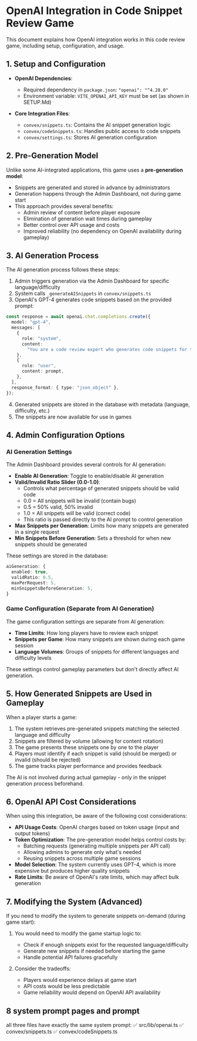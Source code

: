 # OpenAI Integration in Code Snippet Review Game

This document explains how OpenAI integration works in this code review game, including setup, configuration, and usage.

## 1. Setup and Configuration

- **OpenAI Dependencies**:

  - Required dependency in `package.json`: `"openai": "^4.28.0"`
  - Environment variable: `VITE_OPENAI_API_KEY` must be set (as shown in SETUP.Md)

- **Core Integration Files**:
  - `convex/snippets.ts`: Contains the AI snippet generation logic
  - `convex/codeSnippets.ts`: Handles public access to code snippets
  - `convex/settings.ts`: Stores AI generation configuration

## 2. Pre-Generation Model

Unlike some AI-integrated applications, this game uses a **pre-generation model**:

- Snippets are generated and stored in advance by administrators
- Generation happens through the Admin Dashboard, not during game start
- This approach provides several benefits:
  - Admin review of content before player exposure
  - Elimination of generation wait times during gameplay
  - Better control over API usage and costs
  - Improved reliability (no dependency on OpenAI availability during gameplay)

## 3. AI Generation Process

The AI generation process follows these steps:

1. Admin triggers generation via the Admin Dashboard for specific language/difficulty
2. System calls `_generateAISnippets` in `convex/snippets.ts`
3. OpenAI's GPT-4 generates code snippets based on the provided prompt:

```typescript
const response = await openai.chat.completions.create({
  model: "gpt-4",
  messages: [
    {
      role: "system",
      content:
        "You are a code review expert who generates code snippets for testing developers' ability to spot bugs.",
    },
    {
      role: "user",
      content: prompt,
    },
  ],
  response_format: { type: "json_object" },
});
```

4. Generated snippets are stored in the database with metadata (language, difficulty, etc.)
5. The snippets are now available for use in games

## 4. Admin Configuration Options

### AI Generation Settings

The Admin Dashboard provides several controls for AI generation:

- **Enable AI Generation**: Toggle to enable/disable AI generation
- **Valid/Invalid Ratio Slider (0.0-1.0)**:
  - Controls what percentage of generated snippets should be valid code
  - 0.0 = All snippets will be invalid (contain bugs)
  - 0.5 = 50% valid, 50% invalid
  - 1.0 = All snippets will be valid (correct code)
  - This ratio is passed directly to the AI prompt to control generation
- **Max Snippets per Generation**: Limits how many snippets are generated in a single request
- **Min Snippets Before Generation**: Sets a threshold for when new snippets should be generated

These settings are stored in the database:

```typescript
aiGeneration: {
  enabled: true,
  validRatio: 0.5,
  maxPerRequest: 5,
  minSnippetsBeforeGeneration: 5,
}
```

### Game Configuration (Separate from AI Generation)

The game configuration settings are separate from AI generation:

- **Time Limits**: How long players have to review each snippet
- **Snippets per Game**: How many snippets are shown during each game session
- **Language Volumes**: Groups of snippets for different languages and difficulty levels

These settings control gameplay parameters but don't directly affect AI generation.

## 5. How Generated Snippets are Used in Gameplay

When a player starts a game:

1. The system retrieves pre-generated snippets matching the selected language and difficulty
2. Snippets are filtered by volume (allowing for content rotation)
3. The game presents these snippets one by one to the player
4. Players must identify if each snippet is valid (should be merged) or invalid (should be rejected)
5. The game tracks player performance and provides feedback

The AI is not involved during actual gameplay - only in the snippet generation process beforehand.

## 6. OpenAI API Cost Considerations

When using this integration, be aware of the following cost considerations:

- **API Usage Costs**: OpenAI charges based on token usage (input and output tokens)
- **Token Optimization**: The pre-generation model helps control costs by:
  - Batching requests (generating multiple snippets per API call)
  - Allowing admins to generate only what's needed
  - Reusing snippets across multiple game sessions
- **Model Selection**: The system currently uses GPT-4, which is more expensive but produces higher quality snippets
- **Rate Limits**: Be aware of OpenAI's rate limits, which may affect bulk generation

## 7. Modifying the System (Advanced)

If you need to modify the system to generate snippets on-demand (during game start):

1. You would need to modify the game startup logic to:

   - Check if enough snippets exist for the requested language/difficulty
   - Generate new snippets if needed before starting the game
   - Handle potential API failures gracefully

2. Consider the tradeoffs:
   - Players would experience delays at game start
   - API costs would be less predictable
   - Game reliability would depend on OpenAI API availability

## 8 system prompt pages and prompt
 all three files have exactly the same system prompt:
✅ src/lib/openai.ts
✅ convex/snippets.ts
✅ convex/codeSnippets.ts 